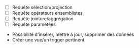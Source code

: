 

- [ ] Requête sélection/projection
- [ ] Requête opérateurs ensemblistes
- [ ] Requête jointure/aggrégation
- [ ] Requête paramétées
- Possibilité d'insérer, mettre à jour, supprimer des données
- Créer une vue/un trigger pertinent